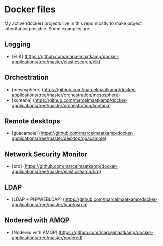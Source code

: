 # Docker files
My active (docker) projects live in this repo mostly to make project inheritance possible. Some examples are:

## Logging
* [ELK] (https://github.com/marcelmaatkamp/docker-applications/tree/master/elasticsearch/elk)

## Orchestration
* [mesosphere] (https://github.com/marcelmaatkamp/docker-applications/tree/master/orchestration/mesosphere)
* [kontana] (https://github.com/marcelmaatkamp/docker-applications/tree/master/orchestration/kontana)
 
## Remote desktops
* [guacamole] (https://github.com/marcelmaatkamp/docker-applications/tree/master/desktop/guacamole)

##  Network Security Monitor
* [bro] (https://github.com/marcelmaatkamp/docker-applications/tree/master/elasticsearch/bro)

## LDAP
* [LDAP + PHPWEBLDAP] (https://github.com/marcelmaatkamp/docker-applications/tree/master/ldap/osixia)

## Nodered with AMQP
* [Nodered with AMQP] (https://github.com/marcelmaatkamp/docker-applications/tree/master/nodered)
